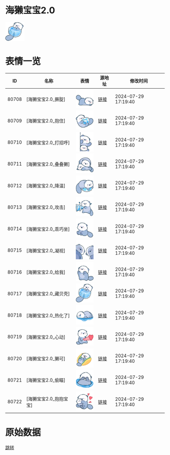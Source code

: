 # 海獭宝宝2.0

<img src="./cover.png" height="60" alt="cover" />

# 表情一览

|ID|名称|表情|源地址|修改时间|
|----|----|----|----|----|
|80708|[海獭宝宝2.0_撅腚]|<img src="./pic/080708_%5B海獭宝宝2.0_撅腚%5D.png" height="60" alt="撅腚"/>|[链接](https://i0.hdslb.com/bfs/garb/5cf448e22eee852abb0693e9cecc3b6c0d0c2f8b.png)|2024-07-29 17:19:40|
|80709|[海獭宝宝2.0_抱住]|<img src="./pic/080709_%5B海獭宝宝2.0_抱住%5D.png" height="60" alt="抱住"/>|[链接](https://i0.hdslb.com/bfs/garb/a2d7cef2398683b75ac443b6516f66d6f17f03ef.png)|2024-07-29 17:19:40|
|80710|[海獭宝宝2.0_打招呼]|<img src="./pic/080710_%5B海獭宝宝2.0_打招呼%5D.png" height="60" alt="打招呼"/>|[链接](https://i0.hdslb.com/bfs/garb/8f45e111130d28d01d9e8aa26929a99f6a2df59e.png)|2024-07-29 17:19:40|
|80711|[海獭宝宝2.0_叠叠獭]|<img src="./pic/080711_%5B海獭宝宝2.0_叠叠獭%5D.png" height="60" alt="叠叠獭"/>|[链接](https://i0.hdslb.com/bfs/garb/09545d99f48e49b3cca65af3e50dba14545b2370.png)|2024-07-29 17:19:40|
|80712|[海獭宝宝2.0_降温]|<img src="./pic/080712_%5B海獭宝宝2.0_降温%5D.png" height="60" alt="降温"/>|[链接](https://i0.hdslb.com/bfs/garb/a304e51ce815a0d6bb720f0319fe4f094cad4d1c.png)|2024-07-29 17:19:40|
|80713|[海獭宝宝2.0_攻击]|<img src="./pic/080713_%5B海獭宝宝2.0_攻击%5D.png" height="60" alt="攻击"/>|[链接](https://i0.hdslb.com/bfs/garb/ff697674596e021a862d9417e828046a2757c1b7.png)|2024-07-29 17:19:40|
|80714|[海獭宝宝2.0_乖巧坐]|<img src="./pic/080714_%5B海獭宝宝2.0_乖巧坐%5D.png" height="60" alt="乖巧坐"/>|[链接](https://i0.hdslb.com/bfs/garb/c11455e45c38e20669199dcafc38247a0e310d3c.png)|2024-07-29 17:19:40|
|80715|[海獭宝宝2.0_凝视]|<img src="./pic/080715_%5B海獭宝宝2.0_凝视%5D.png" height="60" alt="凝视"/>|[链接](https://i0.hdslb.com/bfs/garb/2ff68affe7d07524c7e28aaa43c2c82d7c860fb4.png)|2024-07-29 17:19:40|
|80716|[海獭宝宝2.0_给我]|<img src="./pic/080716_%5B海獭宝宝2.0_给我%5D.png" height="60" alt="给我"/>|[链接](https://i0.hdslb.com/bfs/garb/a27aead1fb83c4bcc84c368b214593fd3c3ebfe1.png)|2024-07-29 17:19:40|
|80717|[海獭宝宝2.0_藏贝壳]|<img src="./pic/080717_%5B海獭宝宝2.0_藏贝壳%5D.png" height="60" alt="藏贝壳"/>|[链接](https://i0.hdslb.com/bfs/garb/d6960577d10289f78ca1b407af5a73d6e88f7703.png)|2024-07-29 17:19:40|
|80718|[海獭宝宝2.0_热化了]|<img src="./pic/080718_%5B海獭宝宝2.0_热化了%5D.png" height="60" alt="热化了"/>|[链接](https://i0.hdslb.com/bfs/garb/7f71385055b9f2bba3cb5a8b389d66bb8fa4f09f.png)|2024-07-29 17:19:40|
|80719|[海獭宝宝2.0_心动]|<img src="./pic/080719_%5B海獭宝宝2.0_心动%5D.png" height="60" alt="心动"/>|[链接](https://i0.hdslb.com/bfs/garb/4cf7206f19489b6fa54dad0e1a1090955bf86030.png)|2024-07-29 17:19:40|
|80720|[海獭宝宝2.0_獭可]|<img src="./pic/080720_%5B海獭宝宝2.0_獭可%5D.png" height="60" alt="獭可"/>|[链接](https://i0.hdslb.com/bfs/garb/2c45c2f9a9d2afa413a563ad8e3aeb89f9fa5e96.png)|2024-07-29 17:19:40|
|80721|[海獭宝宝2.0_偷瞄]|<img src="./pic/080721_%5B海獭宝宝2.0_偷瞄%5D.png" height="60" alt="偷瞄"/>|[链接](https://i0.hdslb.com/bfs/garb/60cc6baa623c51dee1f4e6fad606fc791d5c3230.png)|2024-07-29 17:19:40|
|80722|[海獭宝宝2.0_抱抱宝宝]|<img src="./pic/080722_%5B海獭宝宝2.0_抱抱宝宝%5D.png" height="60" alt="抱抱宝宝"/>|[链接](https://i0.hdslb.com/bfs/garb/c140a2e99d690f2636bf0c60dc6c4959433829c0.png)|2024-07-29 17:19:40|

# 原始数据

[跳转](./raw.json)

